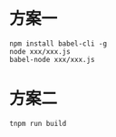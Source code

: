 # 方案一

```
npm install babel-cli -g
node xxx/xxx.js
babel-node xxx/xxx.js
```

# 方案二

```
tnpm run build
```
